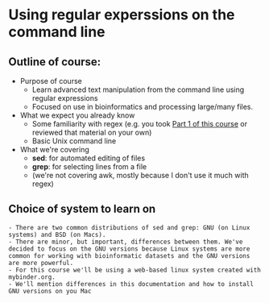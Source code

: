 # Using regular experssions on the command line

## Outline of course:

- Purpose of course
	- Learn advanced text manipulation from the command line using regular expressions
	- Focused on use in bioinformatics and processing large/many files. 
- What we expect you already know
	- Some familiarity with regex (e.g. you took [Part 1 of this course](https://github.com/SmithsonianWorkshops/HydraResources/blob/master/Regular_Expressions.md) or reviewed that material on your own)
	- Basic Unix command line
- What we're covering
	- **sed**: for automated editing of files
	- **grep**: for selecting lines from a file
	- (we're not covering awk, mostly because I don't use it much with regex)
  
  
## Choice of system to learn on
	- There are two common distributions of sed and grep: GNU (on Linux systems) and BSD (on Macs).
	- There are minor, but important, differences between them. We've decided to focus on the GNU versions because Linux systems are more common for working with bioinformatic datasets and the GNU versions are more powerful.
	- For this course we'll be using a web-based linux system created with mybinder.org.
	- We'll mention differences in this documentation and how to install GNU versions on you Mac
